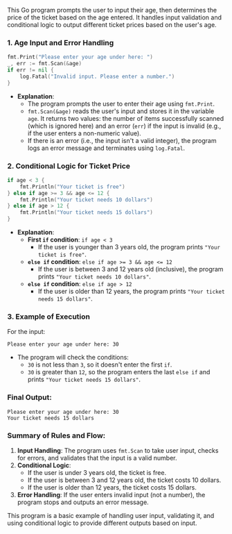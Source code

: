 This Go program prompts the user to input their age, then determines the price of the ticket based on the age entered. It handles input validation and conditional logic to output different ticket prices based on the user's age.

### **1. Age Input and Error Handling**
```go
fmt.Print("Please enter your age under here: ")
_, err := fmt.Scan(&age)
if err != nil {
    log.Fatal("Invalid input. Please enter a number.")
}
```
- **Explanation**: 
  - The program prompts the user to enter their age using `fmt.Print`.
  - `fmt.Scan(&age)` reads the user's input and stores it in the variable `age`. It returns two values: the number of items successfully scanned (which is ignored here) and an error (`err`) if the input is invalid (e.g., if the user enters a non-numeric value).
  - If there is an error (i.e., the input isn't a valid integer), the program logs an error message and terminates using `log.Fatal`.

### **2. Conditional Logic for Ticket Price**
```go
if age < 3 {
    fmt.Println("Your ticket is free")
} else if age >= 3 && age <= 12 {
    fmt.Println("Your ticket needs 10 dollars")
} else if age > 12 {
    fmt.Println("Your ticket needs 15 dollars")
}
```
- **Explanation**:
  - **First `if` condition**: `if age < 3`
    - If the user is younger than 3 years old, the program prints `"Your ticket is free"`.
  - **`else if` condition**: `else if age >= 3 && age <= 12`
    - If the user is between 3 and 12 years old (inclusive), the program prints `"Your ticket needs 10 dollars"`.
  - **`else if` condition**: `else if age > 12`
    - If the user is older than 12 years, the program prints `"Your ticket needs 15 dollars"`.
  
### **3. Example of Execution**
For the input:
```
Please enter your age under here: 30
```
- The program will check the conditions:
  - `30` is not less than `3`, so it doesn't enter the first `if`.
  - `30` is greater than `12`, so the program enters the last `else if` and prints `"Your ticket needs 15 dollars"`.

### **Final Output**:
```
Please enter your age under here: 30
Your ticket needs 15 dollars
```

### **Summary of Rules and Flow**:
1. **Input Handling**: The program uses `fmt.Scan` to take user input, checks for errors, and validates that the input is a valid number.
2. **Conditional Logic**: 
   - If the user is under 3 years old, the ticket is free.
   - If the user is between 3 and 12 years old, the ticket costs 10 dollars.
   - If the user is older than 12 years, the ticket costs 15 dollars.
3. **Error Handling**: If the user enters invalid input (not a number), the program stops and outputs an error message.

This program is a basic example of handling user input, validating it, and using conditional logic to provide different outputs based on input.